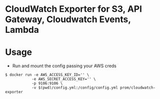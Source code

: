 CloudWatch Exporter for S3, API Gateway, Cloudwatch Events, Lambda
=====

# Usage
* Run and mount the config passing your AWS creds
```
$ docker run -e AWS_ACCESS_KEY_ID='' \
            -e AWS_SECRET_ACCESS_KEY='' \
            -p 9106:9106 \ 
            -v $(pwd)/config.yml:/config/config.yml prom/cloudwatch-exporter
```
